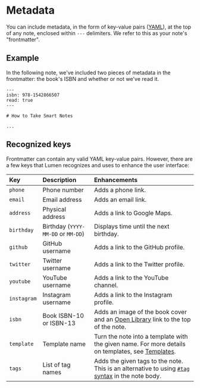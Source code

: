 # Metadata

You can include metadata, in the form of key-value pairs ([YAML](https://yaml.org/)), at the top of any note, enclosed within `---` delimiters. We refer to this as your note's "frontmatter".

## Example

In the following note, we've included two pieces of metadata in the frontmatter: the book's ISBN and whether or not we've read it.

```
---
isbn: 978-1542866507
read: true
---

# How to Take Smart Notes

...
```

## Recognized keys

Frontmatter can contain any valid YAML key-value pairs. However, there are a few keys that Lumen recognizes and uses to enhance the user interface:

| Key         | Description                        | Enhancements                                                                                                                            |
| :---------- | :--------------------------------- | :-------------------------------------------------------------------------------------------------------------------------------------- |
| `phone`     | Phone number                       | Adds a phone link.                                                                                                                      |
| `email`     | Email address                      | Adds an email link.                                                                                                                     |
| `address`   | Physical address                   | Adds a link to Google Maps.                                                                                                             |
| `birthday`  | Birthday (`YYYY-MM-DD` or `MM-DD`) | Displays time until the next birthday.                                                                                                  |
| `github`    | GitHub username                    | Adds a link to the GitHub profile.                                                                                                      |
| `twitter`   | Twitter username                   | Adds a link to the Twitter profile.                                                                                                     |
| `youtube`   | YouTube username                   | Adds a link to the YouTube channel.                                                                                                     |
| `instagram` | Instagram username                 | Adds a link to the Instagram profile.                                                                                                   |
| `isbn`      | Book ISBN-10 or ISBN-13            | Adds an image of the book cover and an [Open Library](https://openlibrary.org/) link to the top of the note.                            |
| `template`  | Template name                      | Turn the note into a template with the given name. For more details on templates, see [Templates](/docs/templates.md).                  |
| `tags`      | List of tag names                  | Adds the given tags to the note. This is an alternative to using [`#tag` syntax](/docs/markdown-syntax.md#note-links) in the note body. |
